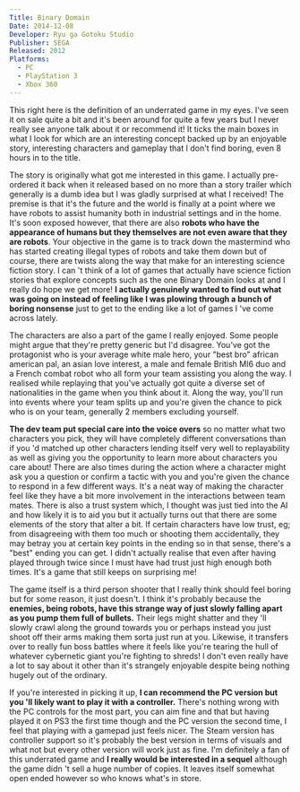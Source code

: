 ```yaml
---
Title: Binary Domain
Date: 2014-12-08
Developer: Ryu ga Gotoku Studio  
Publisher: SEGA  
Released: 2012  
Platforms:
  - PC
  - PlayStation 3
  - Xbox 360
---
```


This right here is the definition of an underrated game in my eyes. I've seen
it on sale quite a bit and it's been around for quite a few years but I never
really see anyone talk about it or recommend it! It ticks the main boxes in
what I look for which are an interesting concept backed up by an enjoyable
story, interesting characters and gameplay that I don't find boring, even 8
hours in to the title.

The story is originally what got me interested in this game. I actually pre-
ordered it back when it released based on no more than a story trailer which
generally is a dumb idea but I was gladly surprised at what I received! The
premise is that it's the future and the world is finally at a point where we
have robots to assist humanity both in industrial settings and in the home.
It's soon exposed however, that there are also **robots who have the
appearance of humans but they themselves are not even aware that they are
robots**. Your objective in the game is to track down the mastermind who has
started creating illegal types of robots and take them down but of course,
there are twists along the way that make for an interesting science fiction
story. I can 't think of a lot of games that actually have science fiction
stories that explore concepts such as the one Binary Domain looks at and I
really do hope we get more! **I actually genuinely wanted to find out what was
going on instead of feeling like I was plowing through a bunch of boring
nonsense** just to get to the ending like a lot of games I 've come across
lately.

The characters are also a part of the game I really enjoyed. Some people might
argue that they're pretty generic but I'd disagree. You've got the protagonist
who is your average white male hero, your "best bro" african american pal, an
asian love interest, a male and female British MI6 duo and a French combat
robot who all form your team assisting you along the way. I realised while
replaying that you've actually got quite a diverse set of nationalities in the
game when you think about it. Along the way, you'll run into events where your
team splits up and you're given the chance to pick who is on your team,
generally 2 members excluding yourself.

**The dev team put special care into the voice overs** so no matter what two
characters you pick, they will have completely different conversations than if
you 'd matched up other characters lending itself very well to replayability
as well as giving you the opportunity to learn more about characters you care
about! There are also times during the action where a character might ask you
a question or confirm a tactic with you and you're given the chance to respond
in a few different ways. It's a neat way of making the character feel like
they have a bit more involvement in the interactions between team mates. There
is also a trust system which, I thought was just tied into the AI and how
likely it is to aid you but it actually turns out that there are some elements
of the story that alter a bit. If certain characters have low trust, eg; from
disagreeing with them too much or shooting them accidentally, they may betray
you at certain key points in the ending so in that sense, there's a "best"
ending you can get. I didn't actually realise that even after having played
through twice since I must have had trust just high enough both times. It's a
game that still keeps on surprising me!

The game itself is a third person shooter that I really think should feel
boring but for some reason, it just doesn't. I think it's probably because the
**enemies, being robots, have this strange way of just slowly falling apart as
you pump them full of bullets.** Their legs might shatter and they 'll slowly
crawl along the ground towards you or perhaps instead you just shoot off their
arms making them sorta just run at you. Likewise, it transfers over to really
fun boss battles where it feels like you're tearing the hull of whatever
cybernetic giant you're fighting to shreds! I don't even really have a lot to
say about it other than it's strangely enjoyable despite being nothing hugely
out of the ordinary.

If you're interested in picking it up, **I can recommend the PC version but
you 'll likely want to play it with a controller.** There's nothing wrong with
the PC controls for the most part, you can aim fine and that but having played
it on PS3 the first time though and the PC version the second time, I feel
that playing with a gamepad just feels nicer. The Steam version has controller
support so it's probably the best version in terms of visuals and what not but
every other version will work just as fine. I'm definitely a fan of this
underrated game and **I really would be interested in a sequel** although the
game didn 't sell a huge number of copies. It leaves itself somewhat open
ended however so who knows what's in store.

